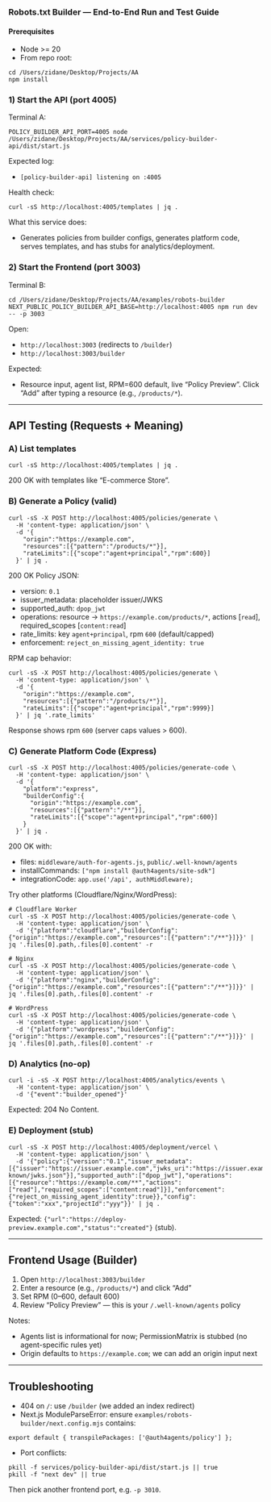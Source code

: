 ### Robots.txt Builder — End-to-End Run and Test Guide

#### Prerequisites
- Node >= 20
- From repo root:
```
cd /Users/zidane/Desktop/Projects/AA
npm install
```

### 1) Start the API (port 4005)
Terminal A:
```
POLICY_BUILDER_API_PORT=4005 node /Users/zidane/Desktop/Projects/AA/services/policy-builder-api/dist/start.js
```
Expected log:
- `[policy-builder-api] listening on :4005`

Health check:
```
curl -sS http://localhost:4005/templates | jq .
```

What this service does:
- Generates policies from builder configs, generates platform code, serves templates, and has stubs for analytics/deployment.

### 2) Start the Frontend (port 3003)
Terminal B:
```
cd /Users/zidane/Desktop/Projects/AA/examples/robots-builder
NEXT_PUBLIC_POLICY_BUILDER_API_BASE=http://localhost:4005 npm run dev -- -p 3003
```
Open:
- `http://localhost:3003` (redirects to `/builder`)
- `http://localhost:3003/builder`

Expected:
- Resource input, agent list, RPM=600 default, live “Policy Preview”. Click “Add” after typing a resource (e.g., `/products/*`).

---

## API Testing (Requests + Meaning)

### A) List templates
```
curl -sS http://localhost:4005/templates | jq .
```
200 OK with templates like “E-commerce Store”.

### B) Generate a Policy (valid)
```
curl -sS -X POST http://localhost:4005/policies/generate \
  -H 'content-type: application/json' \
  -d '{
    "origin":"https://example.com",
    "resources":[{"pattern":"/products/*"}],
    "rateLimits":[{"scope":"agent+principal","rpm":600}]
  }' | jq .
```
200 OK Policy JSON:
- version: `0.1`
- issuer_metadata: placeholder issuer/JWKS
- supported_auth: `dpop_jwt`
- operations: resource → `https://example.com/products/*`, actions [`read`], required_scopes [`content:read`]
- rate_limits: key `agent+principal`, rpm `600` (default/capped)
- enforcement: `reject_on_missing_agent_identity: true`

RPM cap behavior:
```
curl -sS -X POST http://localhost:4005/policies/generate \
  -H 'content-type: application/json' \
  -d '{
    "origin":"https://example.com",
    "resources":[{"pattern":"/products/*"}],
    "rateLimits":[{"scope":"agent+principal","rpm":9999}]
  }' | jq '.rate_limits'
```
Response shows rpm `600` (server caps values > 600).

### C) Generate Platform Code (Express)
```
curl -sS -X POST http://localhost:4005/policies/generate-code \
  -H 'content-type: application/json' \
  -d '{
    "platform":"express",
    "builderConfig":{
      "origin":"https://example.com",
      "resources":[{"pattern":"/**"}],
      "rateLimits":[{"scope":"agent+principal","rpm":600}]
    }
  }' | jq .
```
200 OK with:
- files: `middleware/auth-for-agents.js`, `public/.well-known/agents`
- installCommands: `["npm install @auth4agents/site-sdk"]`
- integrationCode: `app.use('/api', authMiddleware);`

Try other platforms (Cloudflare/Nginx/WordPress):
```
# Cloudflare Worker
curl -sS -X POST http://localhost:4005/policies/generate-code \
  -H 'content-type: application/json' \
  -d '{"platform":"cloudflare","builderConfig":{"origin":"https://example.com","resources":[{"pattern":"/**"}]}}' | jq '.files[0].path,.files[0].content' -r

# Nginx
curl -sS -X POST http://localhost:4005/policies/generate-code \
  -H 'content-type: application/json' \
  -d '{"platform":"nginx","builderConfig":{"origin":"https://example.com","resources":[{"pattern":"/**"}]}}' | jq '.files[0].path,.files[0].content' -r

# WordPress
curl -sS -X POST http://localhost:4005/policies/generate-code \
  -H 'content-type: application/json' \
  -d '{"platform":"wordpress","builderConfig":{"origin":"https://example.com","resources":[{"pattern":"/**"}]}}' | jq '.files[0].path,.files[0].content' -r
```

### D) Analytics (no-op)
```
curl -i -sS -X POST http://localhost:4005/analytics/events \
  -H 'content-type: application/json' \
  -d '{"event":"builder_opened"}'
```
Expected: 204 No Content.

### E) Deployment (stub)
```
curl -sS -X POST http://localhost:4005/deployment/vercel \
  -H 'content-type: application/json' \
  -d '{"policy":{"version":"0.1","issuer_metadata":[{"issuer":"https://issuer.example.com","jwks_uri":"https://issuer.example.com/.well-known/jwks.json"}],"supported_auth":["dpop_jwt"],"operations":[{"resource":"https://example.com/**","actions":["read"],"required_scopes":["content:read"]}],"enforcement":{"reject_on_missing_agent_identity":true}},"config":{"token":"xxx","projectId":"yyy"}}' | jq .
```
Expected: `{"url":"https://deploy-preview.example.com","status":"created"}` (stub).

---

## Frontend Usage (Builder)
1) Open `http://localhost:3003/builder`
2) Enter a resource (e.g., `/products/*`) and click “Add”
3) Set RPM (0–600, default 600)
4) Review “Policy Preview” — this is your `/.well-known/agents` policy

Notes:
- Agents list is informational for now; PermissionMatrix is stubbed (no agent-specific rules yet)
- Origin defaults to `https://example.com`; we can add an origin input next

---

## Troubleshooting
- 404 on `/`: use `/builder` (we added an index redirect)
- Next.js ModuleParseError: ensure `examples/robots-builder/next.config.mjs` contains:
```
export default { transpilePackages: ['@auth4agents/policy'] };
```
- Port conflicts:
```
pkill -f services/policy-builder-api/dist/start.js || true
pkill -f "next dev" || true
```
Then pick another frontend port, e.g. `-p 3010`.


